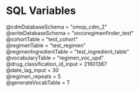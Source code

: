 # SQL Variables   
 @cdmDatabaseSchema = "omop_cdm_2"  
 @writeDatabaseSchema = "oncoregimenfinder_test"  
 @cohortTable = "test_cohort"  
 @regimenTable = "test_regimen"  
 @regimenIngredientTable = "test_ingredient_table"  
 @vocabularyTable = "regimen_voc_upd"  
 @drug_classification_id_input = 21601387  
 @date_lag_input = 30  
 @regimen_repeats = 5  
 @generateVocabTable = T  
 

